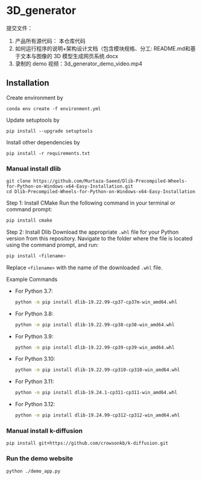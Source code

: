 # 3D_generator

提交文件：
1. 产品所有源代码： 本仓库代码
2. 如何运行程序的说明+架构设计文档（包含模块规格、分工: README.md和基于文本与图像的 3D 模型生成网页系统.docx
3. 录制的 demo 视频：3d_generator_demo_video.mp4


## Installation

Create environment by
```
conda env create -f environment.yml
```
Update setuptools by
```
pip install --upgrade setuptools
```
Install other dependencies by 
```
pip install -r requirements.txt
```

### Manual install dlib
```
git clone https://github.com/Murtaza-Saeed/Dlib-Precompiled-Wheels-for-Python-on-Windows-x64-Easy-Installation.git
cd Dlib-Precompiled-Wheels-for-Python-on-Windows-x64-Easy-Installation
```

Step 1: Install CMake
Run the following command in your terminal or command prompt:
```bash
pip install cmake
```

Step 2: Install Dlib
Download the appropriate `.whl` file for your Python version from this repository. Navigate to the folder where the file is located using the command prompt, and run:
```bash
pip install <filename>
```
Replace `<filename>` with the name of the downloaded `.whl` file.

Example Commands
- For Python 3.7:
  ```bash
  python -m pip install dlib-19.22.99-cp37-cp37m-win_amd64.whl
  ```
- For Python 3.8:
  ```bash
  python -m pip install dlib-19.22.99-cp38-cp38-win_amd64.whl
  ```
- For Python 3.9:
  ```bash
  python -m pip install dlib-19.22.99-cp39-cp39-win_amd64.whl
  ```
- For Python 3.10:
  ```bash
  python -m pip install dlib-19.22.99-cp310-cp310-win_amd64.whl
  ```
- For Python 3.11:
  ```bash
  python -m pip install dlib-19.24.1-cp311-cp311-win_amd64.whl
  ```
- For Python 3.12:
  ```bash
  python -m pip install dlib-19.24.99-cp312-cp312-win_amd64.whl
  ```


### Manual install k-diffusion
```
pip install git+https://github.com/crowsonkb/k-diffusion.git
```

### Run the demo website
```
python ./demo_app.py
```